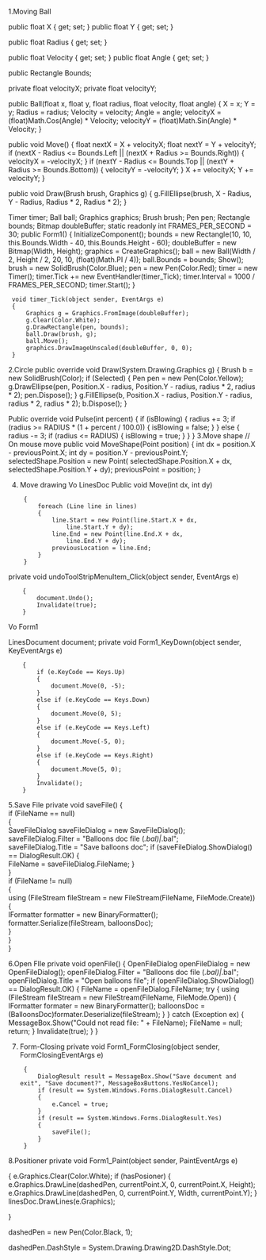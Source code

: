 1.Moving Ball

public float X { get; set; }
public float Y { get; set; }

public float Radius { get; set; }

public float Velocity { get; set; }
public float Angle { get; set; }

public Rectangle Bounds;
        
private float velocityX;
private float velocityY;

public Ball(float x, float y, float radius, float velocity, float angle)
{
    X = x;
    Y = y;
    Radius = radius;
    Velocity = velocity;
    Angle = angle;
    velocityX = (float)Math.Cos(Angle) * Velocity;
    velocityY = (float)Math.Sin(Angle) * Velocity;
}


public void Move()
{
    float nextX = X + velocityX;
    float nextY = Y + velocityY;
    if (nextX - Radius <= Bounds.Left || (nextX + Radius >= Bounds.Right))
    {
        velocityX = -velocityX;
    }
    if (nextY - Radius <= Bounds.Top || (nextY + Radius >= Bounds.Bottom))
    {
        velocityY = -velocityY;
    }
    X += velocityX;
    Y += velocityY;
}


public void Draw(Brush brush, Graphics g)
{
    g.FillEllipse(brush, X - Radius, Y - Radius, Radius * 2, Radius * 2);
}


Timer timer;
   Ball ball;
   Graphics graphics;
   Brush brush;
   Pen pen;
   Rectangle bounds;
   Bitmap doubleBuffer;
   static readonly int FRAMES_PER_SECOND = 30;
   public Form1()
   {
        InitializeComponent();
        bounds = new Rectangle(10, 10, this.Bounds.Width - 40, this.Bounds.Height - 60);
        doubleBuffer = new Bitmap(Width, Height);
        graphics = CreateGraphics();
        ball = new Ball(Width / 2, Height / 2, 20, 10, (float)(Math.PI / 4));
        ball.Bounds = bounds;
        Show();
        brush = new SolidBrush(Color.Blue);
        pen = new Pen(Color.Red);
        timer = new Timer();
        timer.Tick += new EventHandler(timer_Tick);
        timer.Interval = 1000 / FRAMES_PER_SECOND;
        timer.Start();
    }

     void timer_Tick(object sender, EventArgs e)
     {
         Graphics g = Graphics.FromImage(doubleBuffer);
         g.Clear(Color.White);
         g.DrawRectangle(pen, bounds);
         ball.Draw(brush, g);
         ball.Move();
         graphics.DrawImageUnscaled(doubleBuffer, 0, 0);
     }




2.Circle
public override void Draw(System.Drawing.Graphics   g)
        {
            Brush b = new SolidBrush(Color);
            if (Selected)
            {
                Pen pen = new Pen(Color.Yellow);
                g.DrawEllipse(pen, Position.X - radius, Position.Y - radius, radius * 2, radius * 2);
                pen.Dispose();
            }
            g.FillEllipse(b, Position.X - radius, Position.Y - radius, radius * 2, radius * 2);
            b.Dispose();
        }



Public override void Pulse(int percent)
	        {
            if (isBlowing)
            {
                radius += 3;
                if (radius >= RADIUS * (1 + percent / 100.0))
                {
                    isBlowing = false;
                }
            }
            else
            {
                radius -= 3;
                if (radius <= RADIUS)
                {
                    isBlowing = true;
                }
            }
        }
3.Move shape
// On mouse move
	        public void MoveShape(Point position)
	        {
	            int dx = position.X - previousPoint.X;
	            int dy = position.Y - previousPoint.Y;
	            selectedShape.Position = new Point(
	                selectedShape.Position.X + dx,
	                selectedShape.Position.Y + dy);
	            previousPoint = position;
	        }


4. Move drawing
Vo LinesDoc
Public void Move(int dx, int dy)
	
        {	
            foreach (Line line in lines)	
            {	
                line.Start = new Point(line.Start.X + dx, 	
                    line.Start.Y + dy);	
                line.End = new Point(line.End.X + dx, 	
                    line.End.Y + dy);	
                previousLocation = line.End;	
            }	
        }	

private void undoToolStripMenuItem_Click(object sender, EventArgs e)
	
        {
            document.Undo();
            Invalidate(true);
        }



Vo Form1

LinesDocument document;
private void Form1_KeyDown(object sender, KeyEventArgs e)
	
        {
            if (e.KeyCode == Keys.Up)
            {
                document.Move(0, -5);
            }
            else if (e.KeyCode == Keys.Down)
            {
                document.Move(0, 5);
            }
            else if (e.KeyCode == Keys.Left)
            {
                document.Move(-5, 0);
            }
            else if (e.KeyCode == Keys.Right)
            {
                document.Move(5, 0);
            }
            Invalidate();
        }


5.Save File
private void saveFile()
        {	
            if (FileName == null)	
            {	
                SaveFileDialog saveFileDialog = new SaveFileDialog();	
                saveFileDialog.Filter = "Balloons doc file (*.bal)|*.bal";	
                saveFileDialog.Title = "Save balloons doc";	
                if (saveFileDialog.ShowDialog() == DialogResult.OK)	
                {	
                    FileName = saveFileDialog.FileName;	
                }	
            }	
            if (FileName != null)	
            {	
                using (FileStream fileStream = new FileStream(FileName, FileMode.Create))	
                {                    	
                    IFormatter formatter = new BinaryFormatter();	
                    formatter.Serialize(fileStream, balloonsDoc);	
                }	
            }	
        }	

6.Open FIle
private void openFile()
	        {
	            OpenFileDialog openFileDialog = new OpenFileDialog();
	            openFileDialog.Filter = "Balloons doc file (*.bal)|*.bal";
	            openFileDialog.Title = "Open balloons file";
	            if (openFileDialog.ShowDialog() == DialogResult.OK)
	            {
	                FileName = openFileDialog.FileName;
	                try
	                {
	                    using (FileStream fileStream = new FileStream(FileName, FileMode.Open))
	                    {
	                        IFormatter formater = new BinaryFormatter();
	                        balloonsDoc = (BalloonsDoc)formater.Deserialize(fileStream);
	                    }
	                }
	                catch (Exception ex)
	                {
	                    MessageBox.Show("Could not read file: " + FileName);
	                    FileName = null;
	                    return;
	                }
	                Invalidate(true);
	            }
	        }



7. Form-Closing
private void Form1_FormClosing(object sender, FormClosingEventArgs e)
	
        {
            DialogResult result = MessageBox.Show("Save document and exit", "Save document?", MessageBoxButtons.YesNoCancel);
            if (result == System.Windows.Forms.DialogResult.Cancel)
            {
                e.Cancel = true;
            }
            if (result == System.Windows.Forms.DialogResult.Yes)
            {
                saveFile();
            }
        }


8.Positioner
private void Form1_Paint(object sender, PaintEventArgs e)
	
	
 {
    e.Graphics.Clear(Color.White);
    if (hasPosioner)
    {
       e.Graphics.DrawLine(dashedPen, currentPoint.X, 0, currentPoint.X, Height);
       e.Graphics.DrawLine(dashedPen, 0, currentPoint.Y, Width, currentPoint.Y);
            }
            linesDoc.DrawLines(e.Graphics);
        
}

dashedPen = new Pen(Color.Black, 1);
	            
dashedPen.DashStyle = System.Drawing.Drawing2D.DashStyle.Dot;


